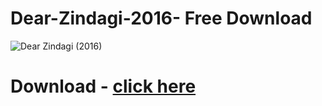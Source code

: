 # Dear-Zindagi-2016- Free Download 

![Dear Zindagi (2016)](https://github.com/user-attachments/assets/00e19890-f2e1-4ce9-9f5d-ddd0a8deabac)

# Download - [click here ](https://movielinks.pp.ua/dear-zindagi-2016/)
